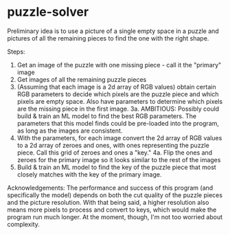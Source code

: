 # puzzle-solver
Preliminary idea is to use a picture of a single empty space in a puzzle and pictures of all the remaining pieces to find the one with the right shape.


Steps: 
1. Get an image of the puzzle with one missing piece - call it the "primary" image
2. Get images of all the remaining puzzle pieces
3. (Assuming that each image is a 2d array of RGB values) obtain certain RGB parameters to decide which pixels are the puzzle piece and which pixels are empty space. Also have parameters to determine which pixels are the missing piece in the first image.
  3a. AMBITIOUS: Possibly could build & train an ML model to find the best RGB parameters. The parameters that this model finds could be pre-loaded into the program, as long as the images are consistent.
4. With the parameters, for each image convert the 2d array of RGB values to a 2d array of zeroes and ones, with ones representing the puzzle piece. Call this grid of zeroes and ones a "key."
  4a. Flip the ones and zeroes for the primary image so it looks similar to the rest of the images
5. Build & train an ML model to find the key of the puzzle piece that most closely matches with the key of the primary image.


Acknowledgements:
The performance and success of this program (and specifically the model) depends on both the cut quality of the puzzle pieces and the picture resolution. With that being said, a higher resolution also means more pixels to process and convert to keys, which would make the program run much longer. At the moment, though, I'm not too worried about complexity.